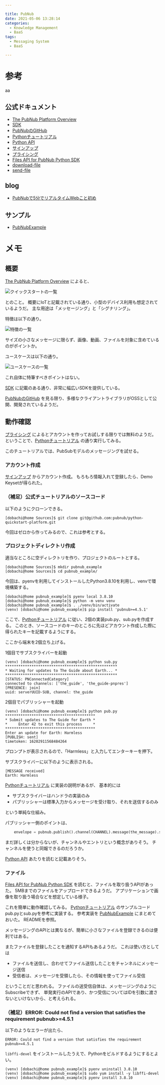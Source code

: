```yaml
---

title: PubNub
date: 2021-05-06 13:28:14
categories:
  - Knowledge Management
  - BaaS
tags:
  - Messaging System
  - BaaS

---
```


# 参考

aa

## 公式ドキュメント

* [The PubNub Platform Overview]
* [SDK]
* [PubNubのGitHub]
* [Pythonチュートリアル]
* [Python API]
* [サインアップ]
* [プライシング]
* [Files API for PubNub Python SDK]
* [download-file]
* [send-file]


[The PubNub Platform Overview]: https://www.pubnub.com/docs/
[SDK]: https://www.pubnub.com/docs/sdks
[PubNubのGitHub]: https://github.com/pubnub
[Pythonチュートリアル]: https://www.pubnub.com/docs/quickstarts/python
[Python API]: https://www.pubnub.com/docs/sdks/python
[サインアップ]: https://dashboard.pubnub.com/signup
[プライシング]: https://www.pubnub.com/pricing/
[Files API for PubNub Python SDK]: https://www.pubnub.com/docs/sdks/python/api-reference/files
[download-file]: https://www.pubnub.com/docs/sdks/python/api-reference/files#download-file
[send-file]: https://www.pubnub.com/docs/sdks/python/api-reference/files#send-file

## blog

* [PubNubで5分でリアルタイムWebこと初め]

[PubNubで5分でリアルタイムWebこと初め]: https://qiita.com/n0bisuke/items/36e4b334d17174446df7

## サンプル

* [PubNubExample]

[PubNubExample]: https://github.com/dobachi/PubNubExample



# メモ

## 概要

[The PubNub Platform Overview] によると、

![クイックスタートの一覧](/memo-blog/images/20210506_PubNub_quickstarts.png)

とのこと。
概要にIoTと記載されている通り、小型のデバイス利用も想定されているようだ。
主な用途は「メッセージング」と「シグナリング」。

特徴は以下の通り。

![特徴の一覧](/memo-blog/images/20210506_PubNub_features.png)

サイズの小さなメッセージに限らず、画像、動画、ファイルを対象に含めているのがポイントか。

ユースケースは以下の通り。

![ユースケースの一覧](/memo-blog/images/20210506_PubNub_usecases.png)

これ自体に特筆すべきポイントはない。

[SDK] に記載のある通り、非常に幅広いSDKを提供している。

[PubNubのGitHub] を見る限り、多様なクライアントライブラリがOSSとして公開、開発されているようだ。

## 動作確認

[プライシング] によるとアカウントを作ってお試しする限りでは無料のようだ。
ということで、[Pythonチュートリアル] の通り実行してみる。

このチュートリアルでは、PubSubモデルのメッセージングを試せる。

### アカウント作成

[サインアップ] からアカウント作成。
もろもろ情報入れて登録したら、Demo Keysetが得られた。

### （補足）公式チュートリアルのソースコード

以下のようにクローンできる。

```shell
[dobachi@home Sources]$ git clone git@github.com:pubnub/python-quickstart-platform.git
```

今回はゼロから作ってみるので、これは参考とする。

### プロジェクトディレクトリ作成

適当なところに空ディレクトリを作り、プロジェクトのルートとする。

```shell
[dobachi@home Sources]$ mkdir pubnub_example
[dobachi@home Sources]$ cd pubnub_example/
```

今回は、pyenvを利用してインストールしたPython3.8.10を利用し、venvで環境構築する。

```shell
[dobachi@home pubnub_example]$ pyenv local 3.8.10
[dobachi@home pubnub_example]$ python -m venv venv
[dobachi@home pubnub_example]$ . ./venv/bin/activate
(venv) [dobachi@home pubnub_example]$ pip install 'pubnub>=4.5.1'
```

ここで、[Pythonチュートリアル] に従い、2個の実装pub.py、sub.pyを作成する。
このとき、ソースコードのキーのところに先ほどアカウント作成した際に得られたキーを記載するようにする。

ここから端末を2個立ち上げる。

1個目でサブスクライバーを起動

```shell
(venv) [dobachi@home pubnub_example]$ python sub.py
***************************************************
* Waiting for updates to The Guide about Earth... *
***************************************************
[STATUS: PNConnectedCategory]
connected to channels: ['the_guide', 'the_guide-pnpres']
[PRESENCE: join]
uuid: serverUUID-SUB, channel: the_guide
```

2個目でパブリッシャーを起動

```shell
(venv) [dobachi@home pubnub_example]$ python pub.py
*****************************************
* Submit updates to The Guide for Earth *
*     Enter 42 to exit this process     *
*****************************************
Enter an update for Earth: Harmless
[PUBLISH: sent]
timetoken: 16202911568484264
```

プロンプトが表示されるので、「Harmless」と入力してエンターキーを押下。

サブスクライバーに以下のように表示される。

```
[MESSAGE received]
Earth: Harmless
```

[Pythonチュートリアル] に実装の説明があるが、
基本的には

* サブスクライバーはハンドラの実装のみ
* パブリッシャーは標準入力からメッセージを受け取り、それを送信するのみ

という単純な仕組み。

パブリッシャー側のポイントは、

```python
    envelope = pubnub.publish().channel(CHANNEL).message(the_message).sync()
```

まだ詳しくは分からないが、チャンネルやエントリという概念がありそう。
チャンネルを使うと同報できるのだろうか。

[Python API] あたりを読むと記載ありそう。

### ファイル

[Files API for PubNub Python SDK] を読むと、ファイルを取り扱うAPIがあった。
5MBまでのファイルをアップロードできるようだ。
アプリケーションで画像を取り扱う場合などを想定している様子。

これを簡単に動作確認してみる。
[Pythonチュートリアル] のサンプルコードpub.pyとsub.pyを参考に実装する。
参考実装を [PubNubExample] にまとめておいた。
READMEを参照。

メッセージングのAPIとは異なるが、簡単に小さなファイルを登録できるのは便利ではある。

またファイルを登録したことを通知するAPIもあるようだ。
これは使い方としては

* ファイルを送信し、合わせてファイル送信したことをチャンネルにメッセージ送信
* 受信者は、メッセージを受領したら、その情報を使ってファイル受信

ということだと思われる。
ファイルの送受信自体は、メッセージングのようにSubscribeできず、
単発実行のAPIであり、かつ受信についてはIDを引数に渡さないといけないから、と考えられる。

### （補足）ERROR: Could not find a version that satisfies the requirement pubnub>=4.5.1

以下のようなエラーが出たら、

```
ERROR: Could not find a version that satisfies the requirement pubnub>=4.5.1
```

`libffi-devel` をインストールしたうえで、Pythonをビルドするようにするとよい。

```shell
(venv) [dobachi@home pubnub_example]$ pyenv uninstall 3.8.10
(venv) [dobachi@home pubnub_example]$ sudo yum install -y libffi-devel
(venv) [dobachi@home pubnub_example]$ pyenv install 3.8.10
```


<!-- vim: set et tw=0 ts=2 sw=2: -->
